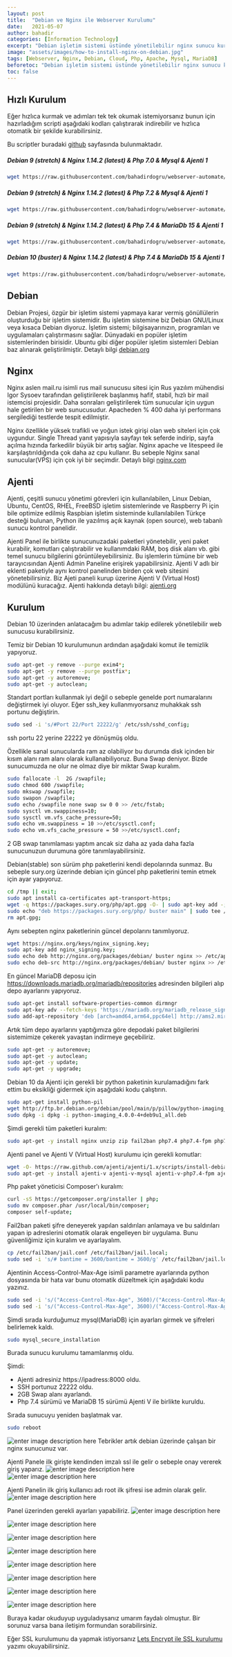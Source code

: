 ```yaml
---
layout: post
title:  "Debian ve Nginx ile Webserver Kurulumu"
date:   2021-05-07
author: bahadir
categories: [Information Technology]
excerpt: "Debian işletim sistemi üstünde yönetilebilir nginx sunucu kurmayı ve ayarlamayı anlattım."
image: "assets/images/how-to-install-nginx-on-debian.jpg" 
tags: [Webserver, Nginx, Debian, Cloud, Php, Apache, Mysql, MariaDB]
beforetoc: "Debian işletim sistemi üstünde yönetilebilir nginx sunucu kurmayı ve ayarlamayı anlattım."
toc: false
---
```

## Hızlı Kurulum

Eğer hızlıca kurmak ve adımları tek tek okumak istemiyorsanız bunun için hazırladığım scripti aşağıdaki kodları çalıştırarak indirebilir ve hızlıca otomatik bir şekilde kurabilirsiniz.

Bu scriptler buradaki [github](https://github.com/bahadirdogru/webserver-automate) sayfasında bulunmaktadır.

##### Debian 9 (stretch) & Nginx 1.14.2 (latest) & Php 7.0 & Mysql & Ajenti 1
```bash
wget https://raw.githubusercontent.com/bahadirdogru/webserver-automate/master/Install_server_debian_9-php7.0.sh | sh Install_server_debian_9-php7.0.sh
```

##### Debian 9 (stretch) & Nginx 1.14.2 (latest) & Php 7.2 & Mysql & Ajenti 1
```bash
wget https://raw.githubusercontent.com/bahadirdogru/webserver-automate/master/debian9-nginx-php7.2-mysql8-ajenti.sh | sh debian9-nginx-php7.2-mysql8-ajenti.sh
```

##### Debian 9 (stretch) & Nginx 1.14.2 (latest) & Php 7.4 & MariaDb 15 & Ajenti 1
```bash
wget https://raw.githubusercontent.com/bahadirdogru/webserver-automate/master/debian9-php7.4-nginx-mariadb-ajenti.sh |sh debian9-php7.4-nginx-mariadb-ajenti.sh
```

##### Debian 10 (buster) & Nginx 1.14.2 (latest) & Php 7.4 & MariaDb 15 & Ajenti 1
```bash
wget https://raw.githubusercontent.com/bahadirdogru/webserver-automate/master/debian10-php7.4-nginx-mariadb-ajenti.sh | sh debian10-php7.4-nginx-mariadb-ajenti.sh
```

## Debian

Debian Projesi, özgür bir işletim sistemi yapmaya karar vermiş gönüllülerin oluşturduğu bir işletim sistemidir. Bu işletim sistemine biz Debian GNU/Linux veya kısaca Debian diyoruz. İşletim sistemi; bilgisayarınızın, programları ve uygulamaları çalıştırmasını sağlar. Dünyadaki en popüler işletim sistemlerinden birisidir. Ubuntu gibi diğer popüler işletim sistemleri Debian baz alınarak geliştirilmiştir. Detaylı bilgi [debian.org](https://www.debian.org/intro/about.tr.html)

## Nginx

Nginx aslen mail.ru isimli rus mail sunucusu sitesi için Rus yazılım mühendisi Igor Sysoev tarafından geliştirilerek başlanmış hafif, stabil, hızlı bir mail istemcisi projesidir. Daha sonraları geliştirilerek tüm sunucular için uygun hale getirilen bir web sunucusudur. Apacheden % 400 daha iyi performans sergilediği testlerde tespit edilmiştir. 

Nginx özellikle yüksek trafikli ve yoğun istek girişi olan web siteleri için çok uygundur. Single Thread yanıt yapısıyla sayfayı tek seferde indirip, sayfa açılma hızında farkedilir büyük bir artış sağlar. Nginx apache ve litespeed ile karşılaştırıldığında çok daha az cpu kullanır. Bu sebeple Nginx sanal sunucular(VPS) için çok iyi bir seçimdir. Detaylı bilgi [nginx.com](https://www.nginx.com/careers/#history-nginx)

## Ajenti

Ajenti, çeşitli sunucu yönetimi görevleri için kullanılabilen, Linux Debian, Ubuntu, CentOS, RHEL, FreeBSD işletim sistemlerinde ve Raspberry Pi için bile optimize edilmiş Raspbian işletim sisteminde kullanılabilen Türkçe desteği bulunan, Python ile yazılmış açık kaynak (open source), web tabanlı sunucu kontrol panelidir.

Ajenti Panel ile birlikte sunucunuzadaki paketleri yönetebilir, yeni paket kurabilir, komutları çalıştırabilir ve kullanımdaki RAM, boş disk alanı vb. gibi temel sunucu bilgilerini görüntüleyebilirsiniz. Bu işlemlerin tümüne bir web tarayıcısından Ajenti Admin Paneline erişirek yapabilirsiniz. Ajenti V adlı bir eklenti paketiyle aynı kontrol panelinden birden çok web sitesini yönetebilirsiniz. Biz Ajeti paneli kurup üzerine Ajenti V (Virtual Host) modülünü kuracağız.
Ajenti hakkında detaylı bilgi: [ajenti.org](https://ajenti.org/)

## Kurulum

Debian 10 üzerinden anlatacağım bu adımlar takip edilerek yönetilebilir web sunucusu kurabilirsiniz.

Temiz bir Debian 10 kurulumunun ardından aşağıdaki komut ile temizlik yapıyoruz.

```bash
sudo apt-get -y remove --purge exim4*; 
sudo apt-get -y remove --purge postfix*; 
sudo apt-get -y autoremove;
sudo apt-get -y autoclean;
```

Standart portları kullanmak iyi değil o sebeple genelde port numaralarını değiştirmek iyi oluyor. Eğer ssh_key kullanmıyorsanız muhakkak ssh portunu değiştirin.

```bash
sudo sed -i 's/#Port 22/Port 22222/g' /etc/ssh/sshd_config;
```

ssh portu 22 yerine 22222 ye dönüşmüş oldu.

Özellikle sanal sunucularda ram az olabiliyor bu durumda disk içinden bir kısım alanı ram alanı olarak kullanabiliyoruz. Buna Swap deniyor. Bizde sunucumuzda ne olur ne olmaz diye bir miktar Swap kuralım.

```bash
sudo fallocate -l  2G /swapfile;
sudo chmod 600 /swapfile;
sudo mkswap /swapfile;
sudo swapon /swapfile;
sudo echo /swapfile none swap sw 0 0 >> /etc/fstab;
sudo sysctl vm.swappiness=10;
sudo sysctl vm.vfs_cache_pressure=50;
sudo echo vm.swappiness = 10 >>/etc/sysctl.conf;
sudo echo vm.vfs_cache_pressure = 50 >>/etc/sysctl.conf;
```

2 GB swap tanımlaması yaptım ancak siz daha az yada daha fazla sunucunuzun durumuna göre tanımlayabilirsiniz.

Debian(stable) son sürüm php paketlerini kendi depolarında sunmaz. Bu sebeple sury.org üzerinde debian için güncel php paketlerini temin etmek için ayar yapıyoruz.

```bash
cd /tmp || exit;
sudo apt install ca-certificates apt-transport-https;
wget -q https://packages.sury.org/php/apt.gpg -O- | sudo apt-key add -;
sudo echo "deb https://packages.sury.org/php/ buster main" | sudo tee /etc/apt/sources.list.d/php.list;
rm apt.gpg;
```

Aynı sebepten nginx paketlerinin güncel depolarını tanımlıyoruz.

```bash
wget https://nginx.org/keys/nginx_signing.key;
sudo apt-key add nginx_signing.key;
sudo echo deb http://nginx.org/packages/debian/ buster nginx >> /etc/apt/sources.list;
sudo echo deb-src http://nginx.org/packages/debian/ buster nginx >> /etc/apt/sources.list;
```

En güncel MariaDB deposu için https://downloads.mariadb.org/mariadb/repositories adresinden bilgileri alıp depo ayarlarını yapıyoruz.

```bash
sudo apt-get install software-properties-common dirmngr
sudo apt-key adv --fetch-keys 'https://mariadb.org/mariadb_release_signing_key.asc'
sudo add-apt-repository 'deb [arch=amd64,arm64,ppc64el] http://ams2.mirrors.digitalocean.com/mariadb/repo/10.5/debian buster main'
```

Artık tüm depo ayarlarını yaptığımıza göre depodaki paket bilgilerini sistemimize çekerek yavaştan indirmeye geçebiliriz.

```bash
sudo apt-get -y autoremove;
sudo apt-get -y autoclean;
sudo apt-get -y update;
sudo apt-get -y upgrade;
```

Debian 10 da Ajenti için gerekli bir python paketinin kurulamadığını fark ettim bu eksikliği gidermek için aşağıdaki kodu çalıştırın.

```bash
sudo apt-get install python-pil
wget http://ftp.br.debian.org/debian/pool/main/p/pillow/python-imaging_4.0.0-4+deb9u1_all.deb
sudo dpkg -i dpkg -i python-imaging_4.0.0-4+deb9u1_all.deb
```

Şimdi gerekli tüm paketleri kuralım:

```bash
sudo apt-get -y install nginx unzip zip fail2ban php7.4 php7.4-fpm php7.4-mbstring php7.4-curl php7.4-gd php7.4-mysql php7.4-soap php7.4-xml php7.4-json php7.4-zip php7.4-cli php7.4-opcache php7.4-common php7.4-readline mariadb-server redis-server memcached php-redis php-memcached;
```

Ajenti panel ve Ajenti V (Virtual Host) kurulumu için gerekli komutlar:

```bash
wget -O- https://raw.github.com/ajenti/ajenti/1.x/scripts/install-debian.sh | sh;
sudo apt-get -y install ajenti-v ajenti-v-mysql ajenti-v-php7.4-fpm ajenti-v-ftp-pureftpd ajenti-v-nginx;
```

Php paket yöneticisi Composer'ı kuralım:
```bash
curl -sS https://getcomposer.org/installer | php;
sudo mv composer.phar /usr/local/bin/composer;
composer self-update;
```

Fail2ban paketi şifre deneyerek yapılan saldırıları anlamaya ve bu saldırıları yapan ip adreslerini otomatik olarak engelleyen bir uygulama. Bunu güvenliğimiz için kuralım ve ayarlayalım.

```bash
cp /etc/fail2ban/jail.conf /etc/fail2ban/jail.local;
sudo sed -i 's/# bantime = 3600/bantime = 3600/g' /etc/fail2ban/jail.local;
```

Ajentinin Access-Control-Max-Age isimli parametre ayarlarında python dosyasında bir hata var bunu otomatik düzeltmek için aşağıdaki kodu yazınız.

```bash
sudo sed -i 's/("Access-Control-Max-Age", 3600)/("Access-Control-Max-Age", "7200")/g' /usr/share/pyshared/socketio/transports.py;
sudo sed -i 's/("Access-Control-Max-Age", 3600)/("Access-Control-Max-Age", "7200")/g' /usr/share/pyshared/socketio/handler.py;
```

Şimdi sırada kurduğumuz mysql(MariaDB) için ayarları girmek ve şifreleri belirlemek kaldı.

```bash
sudo mysql_secure_installation
```

Burada sunucu kurulumu tamamlanmış oldu.

Şimdi:

- Ajenti adresiniz https://ipadress:8000 oldu.
- SSH portunuz 22222 oldu.
- 2GB Swap alanı ayarlandı.
- Php 7.4 sürümü ve MariaDB 15 sürümü Ajenti V ile birlikte kuruldu.

Sırada sunucuyu yeniden başlatmak var.

```bash
sudo reboot
```

![enter image description here](/assets/images/nginx_debian.png)
Tebrikler artık debian üzerinde çalışan bir nginx sunucunuz var.

Ajenti Panele ilk girişte kendinden imzalı ssl ile gelir o sebeple onay vererek giriş yaparız.
![enter image description here](/assets/images/ajenti_01.jpg)
![enter image description here](/assets/images/ajenti_02.jpg)

Ajenti Panelin ilk giriş kullanıcı adı root ilk şifresi ise admin olarak gelir.
![enter image description here](/assets/images/ajenti_03.jpg)

Panel üzerinden gerekli ayarları yapabiliriz.
![enter image description here](/assets/images/ajenti_04.jpg)

![enter image description here](/assets/images/ajenti_05.jpg)

![enter image description here](/assets/images/ajenti_06.jpg)

![enter image description here](/assets/images/ajenti_07.jpg)

![enter image description here](/assets/images/ajenti_08.jpg)

![enter image description here](/assets/images/ajenti_09.jpg)

![enter image description here](/assets/images/ajenti_10.jpg)

![enter image description here](/assets/images/ajenti_11.jpg)

Buraya kadar okuduyup uyguladıysanız umarım faydalı olmuştur. Bir sorunuz varsa bana iletişim formundan sorabilirsiniz.

Eğer SSL kurulumunu da yapmak istiyorsanız [Lets Encrypt ile SSL kurulumu](/letsencrypt-ile-ssl-kurulumu) yazımı okuyabilirsiniz.